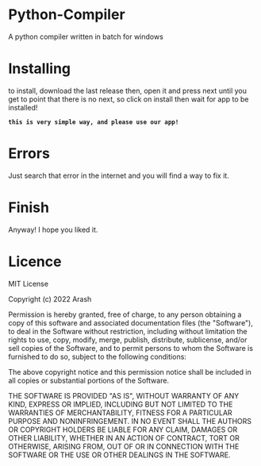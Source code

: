 # Python-Compiler
A python compiler written in batch for windows
# Installing
to install, download the last release
then, open it and press next until you get to point that there is no
next, so click on install
then wait for app to be installed!

**`this is very simple way, and please use our app!`**

# Errors

Just search that error in the internet and you will find a way to fix it.

# Finish
Anyway! I hope you liked it.
# Licence
MIT License

Copyright (c) 2022 Arash

Permission is hereby granted, free of charge, to any person obtaining a copy
of this software and associated documentation files (the "Software"), to deal
in the Software without restriction, including without limitation the rights
to use, copy, modify, merge, publish, distribute, sublicense, and/or sell
copies of the Software, and to permit persons to whom the Software is
furnished to do so, subject to the following conditions:

The above copyright notice and this permission notice shall be included in all
copies or substantial portions of the Software.

THE SOFTWARE IS PROVIDED "AS IS", WITHOUT WARRANTY OF ANY KIND, EXPRESS OR
IMPLIED, INCLUDING BUT NOT LIMITED TO THE WARRANTIES OF MERCHANTABILITY,
FITNESS FOR A PARTICULAR PURPOSE AND NONINFRINGEMENT. IN NO EVENT SHALL THE
AUTHORS OR COPYRIGHT HOLDERS BE LIABLE FOR ANY CLAIM, DAMAGES OR OTHER
LIABILITY, WHETHER IN AN ACTION OF CONTRACT, TORT OR OTHERWISE, ARISING FROM,
OUT OF OR IN CONNECTION WITH THE SOFTWARE OR THE USE OR OTHER DEALINGS IN THE
SOFTWARE.